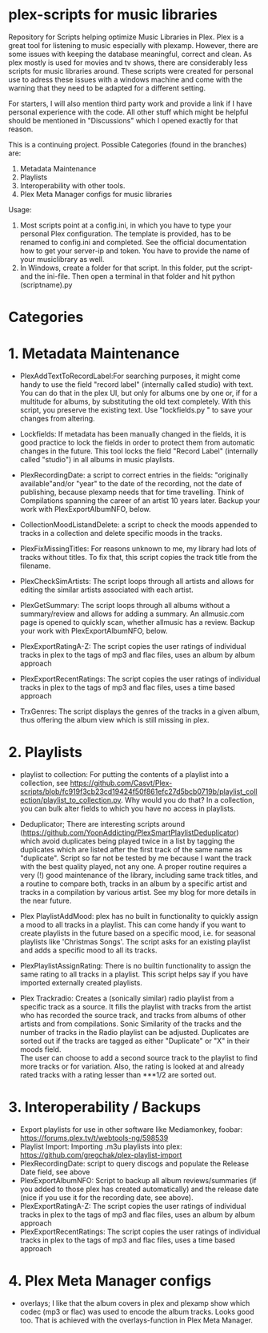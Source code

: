 # plex-scripts for music libraries
Repository for Scripts helping optimize Music Libraries in Plex.
Plex is a great tool for listening to music especially with plexamp. However, there are some issues with keeping the database meaningful, correct and clean. As plex mostly is used for movies and tv shows, there are considerably less scripts for music libraries around.
These scripts were created for personal use to adress these issues with a windows machine and come with the warning that they need to be adapted for a different setting. 

For starters, I will also mention third party work and provide a link if I have personal experience with the code. All other stuff which might be helpful should be mentioned in "Discussions" which I opened exactly for that reason.

This is a continuing project. Possible Categories (found in the branches) are:
1. Metadata Maintenance
2. Playlists
3. Interoperability with other tools.
4. Plex Meta Manager configs for music libraries

Usage:
1. Most scripts point at a config.ini, in which you have to type your personal Plex configuration. The template is provided, has to be renamed to config.ini and completed. See the official documentation how to get your server-ip and token. You have to provide the name of your musiclibrary as well. 
2. In Windows, create a folder for that script. In this folder, put the script- and the ini-file. Then open a terminal in that folder and hit python (scriptname).py

# Categories
# 1. Metadata Maintenance
- PlexAddTextToRecordLabel:For searching purposes, it might come handy to use the field "record label" (internally called studio) with text. 
You can do that in the plex UI, but only for albums one by one or, if for a multitude for albums, by substituting the old text completely. 
With this script, you preserve the existing text. Use "lockfields.py " to save your changes from altering.

- Lockfields: If metadata has been manually changed in the fields, it is good practice to lock the fields in order to protect them from automatic changes in the future. This tool locks the field "Record Label" (internally called "studio") in all albums in music playlists. 

- PlexRecordingDate: a script  to correct entries in the fields: "originally available"and/or "year" to the date of the recording, not the date of publishing, because plexamp needs that for time travelling. Think of Compilations spanning the career of an artist 10 years later. Backup your work with PlexExportAlbumNFO, below.

- CollectionMoodListandDelete: a script to check the moods appended to tracks in a collection and delete specific moods in the tracks. 

- PlexFixMissingTitles: For reasons unknown to me, my library had lots of tracks without titles. To fix that, this script copies the track title from the filename.

- PlexCheckSimArtists: The script loops through all artists and allows for editing the similar artists associated with each artist.

- PlexGetSummary: The script loops through all albums without a summary/review and allows for adding a summary. An allmusic.com page is opened to quickly scan, whether allmusic has a review. Backup your work with PlexExportAlbumNFO, below.

- PlexExportRatingA-Z: The script copies the user ratings of individual tracks in plex to the tags of mp3 and flac files, uses an album by album approach

- PlexExportRecentRatings: The script copies the user ratings of individual tracks in plex to the tags of mp3 and flac files, uses a time based approach

- TrxGenres: The script displays the genres of the tracks in a given album, thus offering the album view which is still missing in plex. 

# 2. Playlists
- playlist to collection: For putting the contents of a playlist into a collection, see https://github.com/Casvt/Plex-scripts/blob/fc919f3cb23cd19424f50f861efc27d5bcb0719b/playlist_collection/playlist_to_collection.py. Why would you do that? In a collection, you can bulk alter fields to which you have no access in playlists.

- Deduplicator; There are interesting scripts around (https://github.com/YoonAddicting/PlexSmartPlaylistDeduplicator) which avoid duplicates being played twice in a list by tagging the duplicates which are listed after the first track of the same name as "duplicate". Script so far not be tested by me because I want the track with the best quality played, not any one. A proper routine requires a very (!) good maintenance of the library, including same track titles, and a routine to compare both, tracks in an album by a specific artist and tracks in a compilation by various artist. See my blog for more details in the near future.

- Plex PlaylistAddMood: plex has no built in functionality to quickly assign a mood to all tracks in a playlist. This can come handy if you want to create playlists in the future based on a specific mood, i.e. for seasonal playlists like 'Christmas Songs'. The script asks for an existing playlist and adds a specific mood to all its tracks.

- PlexPlaylistAssignRating: There is no builtin functionality to assign the same rating to all tracks in a playlist. This script helps say if you have imported externally created playlists.

- Plex Trackradio: Creates a (sonically similar) radio playlist from a specific track as a source. It fills the playlist with tracks from the artist who has recorded the source track, and tracks from albums of other artists and from compilations. Sonic Similarity of the tracks and the number of tracks in the Radio playlist can be adjusted. Duplicates are sorted out if the tracks are tagged as either "Duplicate" or "X" in their moods field.  
The user can choose to add a second source track to the playlist to find more tracks or for variation. 
Also, the rating is looked at and already rated tracks with a rating lesser than ***1/2 are sorted out.  

# 3. Interoperability / Backups
- Export playlists for use in other software like Mediamonkey, foobar: https://forums.plex.tv/t/webtools-ng/598539
- Playlist Import: Importing .m3u playlists into plex: https://github.com/gregchak/plex-playlist-import
- PlexRecordingDate: script to query discogs and populate the Release Date field, see above
- PlexExportAlbumNFO: Script to backup all album reviews/summaries (if you added to those plex has created automatically) and the release date (nice if you use it for the recording date, 
  see above).
- PlexExportRatingA-Z: The script copies the user ratings of individual tracks in plex to the tags of mp3 and flac files, uses an album by album approach
- PlexExportRecentRatings: The script copies the user ratings of individual tracks in plex to the tags of mp3 and flac files, uses a time based approach

 # 4. Plex Meta Manager configs
 - overlays; I like that the album covers in plex and plexamp show which codec (mp3 or flac) was used to encode the album tracks. Looks good too. That is achieved with the overlays-function in Plex Meta  Manager.

